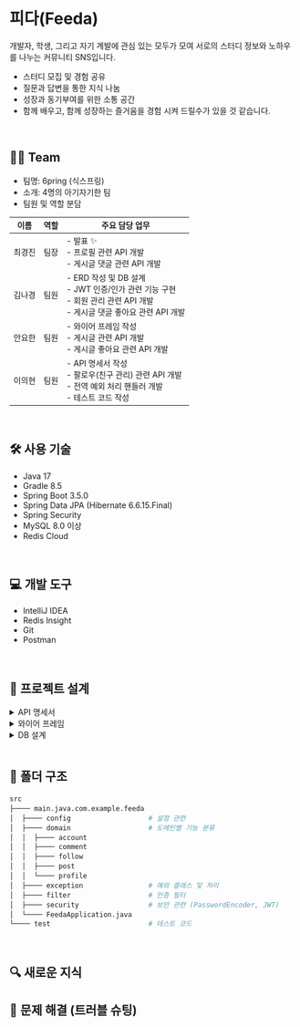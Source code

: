 # 피다(Feeda)
개발자, 학생, 그리고 자기 계발에 관심 있는 모두가 모여 서로의 스터디 정보와 노하우를 나누는 커뮤니티 SNS입니다.

- 스터디 모집 및 경험 공유
- 질문과 답변을 통한 지식 나눔
- 성장과 동기부여를 위한 소통 공간
- 함께 배우고, 함께 성장하는 즐거움을 경험 시켜 드릴수가 있을 것 같습니다.

<br>

## 👨‍💻 Team
- 팀명: 6pring (식스프링)
- 소개: 4명의 아기자기한 팀
- 팀원 및 역할 분담

| 이름  | 역할 | 주요 담당 업무                                                                                 |
|-----|----|------------------------------------------------------------------------------------------|
| 최경진 | 팀장 | - 발표 ✨<br>- 프로필 관련 API 개발<br>- 게시글 댓글 관련 API 개발                                           |
| 김나경 | 팀원 | - ERD 작성 및 DB 설계<br>- JWT 인증/인가 관련 기능 구현 <br>- 회원 관리 관련 API 개발<br>- 게시글 댓글 좋아요 관련 API 개발 |
| 안요한 | 팀원 | - 와이어 프레임 작성<br>- 게시글 관련 API 개발<br>- 게시글 좋아요 관련 API 개발                                   |
| 이의현 | 팀원 | - API 명세서 작성<br>- 팔로우(친구 관리) 관련 API 개발<br>- 전역 예외 처리 핸들러 개발<br>- 테스트 코드 작성               |


<br>

## 🛠 사용 기술
- Java 17
- Gradle 8.5
- Spring Boot 3.5.0
- Spring Data JPA (Hibernate 6.6.15.Final)
- Spring Security
- MySQL 8.0 이상
- Redis Cloud

<br>

## 💻 개발 도구
- IntelliJ IDEA
- Redis Insight
- Git
- Postman

<br>

## 📃 프로젝트 설계
<details>
<summary>API 명세서</summary>

Postman: [document](https://documenter.getpostman.com/view/44635744/2sB2qgeyJ7)

Notion
- [필수기능 명세서](https://www.notion.so/2002dc3ef5148050b741cdfba818f530?pvs=21)
- [도전기능 명세서](https://www.notion.so/2022dc3ef51481939541e86c62aa7864?pvs=21)
</details>

<details>
<summary>와이어 프레임</summary>

![와이어프레임](./images/wireframe.png)
</details>

<details>
<summary>DB 설계</summary>

- 개념적 설계:
  - ![er](./images/er.png)
- 논리적 설계(ERD):
  - ![erd](./images/erd.png)
- 물리적 설계(SQL):
  - [newsFeed2.sql](./newsFeed2.sql)
  - ![erdE](./images/erdE.png)
</details>

<br>

## 📁 폴더 구조
```bash
src
├──── main.java.com.example.feeda
│  ├──── config                   # 설정 관련
│  ├──── domain                   # 도메인별 기능 분류
│  │  ├──── account
│  │  ├──── comment
│  │  ├──── follow
│  │  ├──── post
│  │  └──── profile
│  ├──── exception                # 예외 클래스 및 처리
│  ├──── filter                   # 인증 필터
│  ├──── security                 # 보안 관련 (PasswordEncoder, JWT)
│  └──── FeedaApplication.java
└──── test                        # 테스트 코드
```

<br>

## 🔍 새로운 지식


## 🧰 문제 해결 (트러블 슈팅)



